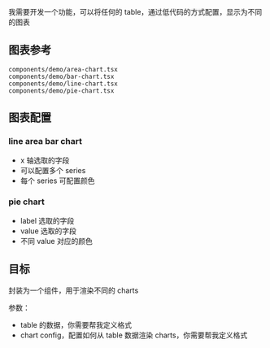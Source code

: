 我需要开发一个功能，可以将任何的 table，通过低代码的方式配置，显示为不同的图表

## 图表参考

```
components/demo/area-chart.tsx
components/demo/bar-chart.tsx
components/demo/line-chart.tsx
components/demo/pie-chart.tsx
```

## 图表配置

### line area bar chart

- x 轴选取的字段
- 可以配置多个 series
- 每个 series 可配置颜色

### pie chart

- label 选取的字段
- value 选取的字段
- 不同 value 对应的颜色

## 目标

封装为一个组件，用于渲染不同的 charts

参数：

- table 的数据，你需要帮我定义格式
- chart config，配置如何从 table 数据渲染 charts，你需要帮我定义格式
